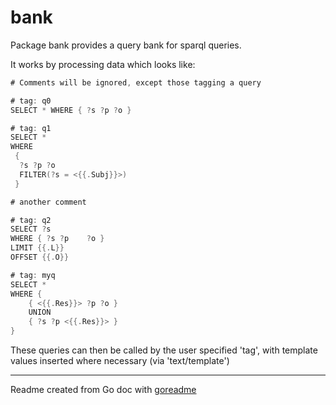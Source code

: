 # bank

Package bank provides a query bank for sparql queries.

It works by processing data which looks like:

```go
# Comments will be ignored, except those tagging a query

# tag: q0
SELECT * WHERE { ?s ?p ?o }

# tag: q1
SELECT *
WHERE
 {
  ?s ?p ?o
  FILTER(?s = <{{.Subj}}>)
 }

# another comment

# tag: q2
SELECT ?s
WHERE { ?s ?p    ?o }
LIMIT {{.L}}
OFFSET {{.O}}

# tag: myq
SELECT *
WHERE {
    { <{{.Res}}> ?p ?o }
    UNION
    { ?s ?p <{{.Res}}> }
}
```

These queries can then be called by the user specified 'tag', with template values inserted where necessary (via 'text/template')

---
Readme created from Go doc with [goreadme](https://github.com/posener/goreadme)
